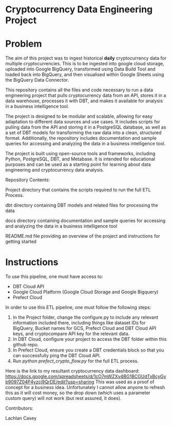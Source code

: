 # Cryptocurrency Data Engineering Project
# Problem
The aim of this project was to ingest historical **daily** cryptocurrency data for multiple cryptocurrencies. This is to be ingested into google cloud storage, uploaded into Google BigQuery, transformed using Data Build Tool and loaded back into BigQuery, and then visualised within Google Sheets using the BigQuery Data Connector.

This repository contains all the files and code necessary to run a data engineering project that pulls cryptocurrency data from an API, stores it in a data warehouse, processes it with DBT, and makes it available for analysis in a business intelligence tool.

The project is designed to be modular and scalable, allowing for easy adaptation to different data sources and use cases. It includes scripts for pulling data from the API and storing it in a PostgreSQL database, as well as a set of DBT models for transforming the raw data into a clean, structured format. Additionally, the repository includes documentation and sample queries for accessing and analyzing the data in a business intelligence tool.

The project is built using open-source tools and frameworks, including Python, PostgreSQL, DBT, and Metabase. It is intended for educational purposes and can be used as a starting point for learning about data engineering and cryptocurrency data analysis.

Repository Contents:

Project directory that contains the scripts required to run the full ETL Process.

dbt directory containing DBT models and related files for processing the data

docs directory containing documentation and sample queries for accessing and analyzing the data in a business intelligence tool

README.md file providing an overview of the project and instructions for getting started

# Instructions
To use this pipeline, one must have access to:
- DBT Cloud API
- Google Cloud Platform (Google Cloud Storage and Google Bigquery)
- Prefect Cloud

In order to use this ETL pipeline, one must follow the following steps:
1. In the Project folder, change the configure.py to include any relevant information included there, including things like dataset IDs for BigQuery, Bucket names for GCS, Prefect Cloud and DBT Cloud API keys, and cryptocompare API key for the relevant data.
2. In DBT Cloud, configure your project to access the DBT folder within this github repo.
3. In Prefect Cloud, ensure you create a DBT credentials block so that you can successfully ping the DBT Cloud API.
4. Run _python prefect_crypto_flow.py_ for the full ETL process.

Here is the link to my resultant cryptocurrency data dashboard:
https://docs.google.com/spreadsheets/d/1cO7mWZXv4BG1BCGUdTxBcyGvb9097Z04P4yzcj9QrDE/edit?usp=sharing
This was used as a proof of concept for a business idea. Unfortunately I cannot allow anyone to refresh this as it will cost money, so the drop down (which uses a parameter custom query) will not work (but rest assured, it does).

Contributors:

Lachlan Casey
